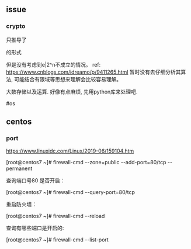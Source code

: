 ## issue
### crypto
只推导了

的形式

但是没有考虑到e|2^n不成立的情况。
ref: https://www.cnblogs.com/idreamo/p/9411265.html
暂时没有去仔细分析其算法, 可能结合有限域等思想来理解会比较容易理解。

大数存储以及运算. 好像有点麻烦, 先用python库来处理吧.


#os 
## centos
### port
https://www.linuxidc.com/Linux/2019-06/159104.htm

[root@centos7 ~]# firewall-cmd --zone=public --add-port=80/tcp --permanent

查询端口号80 是否开启：

[root@centos7 ~]# firewall-cmd --query-port=80/tcp

重启防火墙：

[root@centos7 ~]# firewall-cmd --reload

查询有哪些端口是开启的:

[root@centos7 ~]# firewall-cmd --list-port